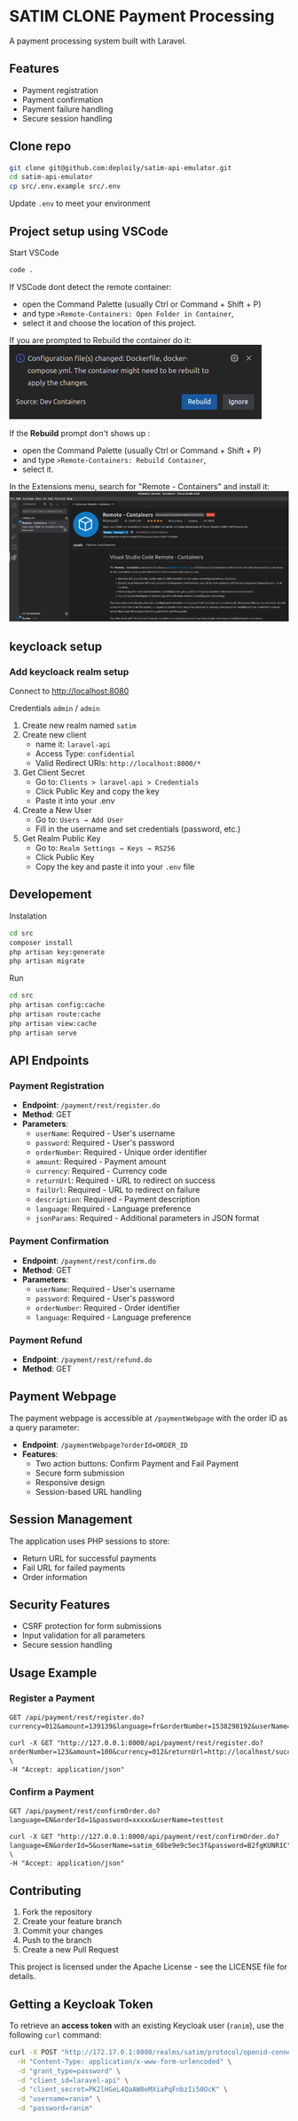 # SATIM CLONE Payment Processing

A payment processing system built with Laravel.

## Features

- Payment registration
- Payment confirmation
- Payment failure handling
- Secure session handling

## Clone repo
```bash 
git clone git@github.com:deploily/satim-api-emulator.git
cd satim-api-emulator
cp src/.env.example src/.env
``` 

Update `.env` to meet your environment

## Project setup using VSCode
Start VSCode 
```bash
code .
```
If VSCode dont detect the remote container: 
- open the Command Palette (usually Ctrl or Command + Shift + P) 
- and type `>Remote-Containers: Open Folder in Container`, 
- select it and choose the location of this project.

If you are prompted to Rebuild the container do it: 
![](docs/devcontainer-rebuild.png)

If the **Rebuild** prompt don't shows up : 
- open the Command Palette (usually Ctrl or Command + Shift + P) 
- and type `>Remote-Containers: Rebuild Container`, 
- select it.


In the Extensions menu, search for "Remote - Containers" and install it:
![](docs/vscode-remote-container.png)


## keycloack setup

### Add keycloack realm setup

Connect to [http://localhost:8080](http://localhost:8080)

Credentials `admin` / `admin`


1. Create new realm named `satim`
2. Create new client
    - name it: `laravel-api`
    - Access Type: `confidential`
    - Valid Redirect URIs: `http://localhost:8000/*`
3. Get Client Secret
    - Go to: `Clients > laravel-api > Credentials`
    - Click Public Key and copy the key
    - Paste it into your .env
4. Create a New User
    - Go to: `Users → Add User`
    - Fill in the username and set credentials (password, etc.)
5. Get Realm Public Key
    - Go to: `Realm Settings → Keys → RS256`
    - Click Public Key
    - Copy the key and paste it into your `.env` file


## Developement

Instalation
```bash
cd src
composer install
php artisan key:generate
php artisan migrate
```

Run
```bash
cd src
php artisan config:cache
php artisan route:cache
php artisan view:cache
php artisan serve
```

## API Endpoints

### Payment Registration

- **Endpoint**: `/payment/rest/register.do`
- **Method**: GET
- **Parameters**:
  - `userName`: Required - User's username
  - `password`: Required - User's password
  - `orderNumber`: Required - Unique order identifier
  - `amount`: Required - Payment amount
  - `currency`: Required - Currency code
  - `returnUrl`: Required - URL to redirect on success
  - `failUrl`: Required - URL to redirect on failure
  - `description`: Required - Payment description
  - `language`: Required - Language preference
  - `jsonParams`: Required - Additional parameters in JSON format

### Payment Confirmation

- **Endpoint**: `/payment/rest/confirm.do`
- **Method**: GET
- **Parameters**:
  - `userName`: Required - User's username
  - `password`: Required - User's password
  - `orderNumber`: Required - Order identifier
  - `language`: Required - Language preference

### Payment Refund

- **Endpoint**: `/payment/rest/refund.do`
- **Method**: GET

## Payment Webpage

The payment webpage is accessible at `/paymentWebpage` with the order ID as a query parameter:

- **Endpoint**: `/paymentWebpage?orderId=ORDER_ID`
- **Features**:
  - Two action buttons: Confirm Payment and Fail Payment
  - Secure form submission
  - Responsive design
  - Session-based URL handling

## Session Management

The application uses PHP sessions to store:
- Return URL for successful payments
- Fail URL for failed payments
- Order information

## Security Features

- CSRF protection for form submissions
- Input validation for all parameters
- Secure session handling

## Usage Example

### Register a Payment

```
GET /api/payment/rest/register.do?currency=012&amount=139139&language=fr&orderNumber=1538298192&userName=xxxxxxxx&password=xxxxxxx&returnUrl=httpssatimdzdirectpay
```
```
curl -X GET "http://127.0.0.1:8000/api/payment/rest/register.do?orderNumber=123&amount=100&currency=012&returnUrl=http://localhost/success&failUrl=http://localhost/fail&language=EN&userName=satim_68be9e9c5ec3f&password=B2fgKUNR1C&description=TestPayment&jsonParams=%7B%7D" \
-H "Accept: application/json"

```
### Confirm a Payment

```
GET /api/payment/rest/confirmOrder.do?language=EN&orderId=1&password=xxxxx&userName=testtest
```

```
curl -X GET "http://127.0.0.1:8000/api/payment/rest/confirmOrder.do?language=EN&orderId=5&userName=satim_68be9e9c5ec3f&password=B2fgKUNR1C" \
-H "Accept: application/json"

```

## Contributing

1. Fork the repository
2. Create your feature branch
3. Commit your changes
4. Push to the branch
5. Create a new Pull Request


This project is licensed under the Apache License - see the LICENSE file for details.
## Getting a Keycloak Token

To retrieve an **access token** with an existing Keycloak user (`ranim`), use the following `curl` command:

```bash
curl -X POST "http://172.17.0.1:8080/realms/satim/protocol/openid-connect/token" \
  -H "Content-Type: application/x-www-form-urlencoded" \
  -d "grant_type=password" \
  -d "client_id=laravel-api" \
  -d "client_secret=PK2lHGeL4QaAW0eMXiaPqFnbzIi50OcK" \
  -d "username=ranim" \
  -d "password=ranim"
```




